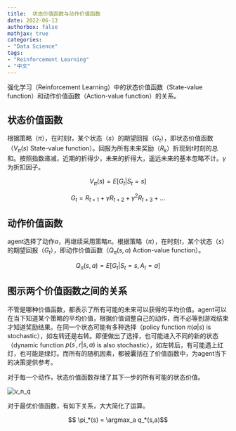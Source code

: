 ```yaml
---
title:  状态价值函数与动作价值函数
date: 2022-06-13
authorbox: false
mathjax: true
categories:
- "Data Science"
tags:
- "Reinforcement Learning"
- "中文"
---
```


强化学习（Reinforcement Learning）中的状态价值函数（State-value function）和动作价值函数（Action-value function）的关系。

<!--more-->

## 状态价值函数

根据策略（$\pi$），在时刻$t$，某个状态（$s$）的期望回报（$G_t$），即状态价值函数（$V_{\pi}(s)$ State-value function）。回报为所有未来奖励（$R_k$）折现到$t$时刻的总和。按照指数递减，近期的折得少，未来的折得大，遥远未来的基本忽略不计。$\gamma$为折扣因子。



$$ V_{\pi}(s) = E[G_t | S_t = s]$$

$$ G_t = R_{t+1} + \gamma R_{t+2} + \gamma^2 R_{t+3} + ...$$

## 动作价值函数

agent选择了动作$a$，再继续采用策略$\pi$。根据策略（$\pi$），在时刻$t$，某个状态（$s$）的期望回报（$G_t$），即动作价值函数（$Q_{\pi}(s,a)$ Action-value function）。

$$ Q_{\pi}(s,a) = E[G_t | S_t = s, A_t = a]$$

## 图示两个价值函数之间的关系

不管是哪种价值函数，都表示了所有可能的未来可以获得的平均价值。agent可以在当下知道某个策略的平均价值，根据价值调整自己的动作，而不必等到游戏结束才知道奖励结果。在同一个状态可能有多种选择（policy function $\pi(a|s)$ is stochastic），如左转还是右转。即便做出了选择，也可能进入不同的新的状态（dynamic function $p(s^\prime, r | s, a)$ is also stochastic），如左转后，有可能遇上红灯，也可能是绿灯。而所有的随机因素，都被囊括在了价值函数中，为agent当下的决策提供参考。

对于每一个动作，状态价值函数存储了其下一步的所有可能的状态价值。


![v_n_q](/img/v_n_q.png)


对于最优价值函数，有如下关系，大大简化了运算。

$$ \pi_*(s) = \argmax_a q_*(s,a)$$